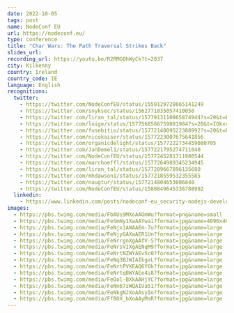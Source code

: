 ```yaml
---
date: 2022-10-05
tags: post
name: NodeConf EU
url: https://nodeconf.eu/
type: conference
title: "Char Wars: The Path Traversal Strikes Back"
slides_url:
recording_url: https://youtu.be/R2RMGQhWyCk?t=2037
city: Kilkenny
country: Ireland 
country_code: IE
language: English
recognitions:
  twitter:
    - https://twitter.com/NodeConfEU/status/1559129728665141249
    - https://twitter.com/snyksec/status/1562771835057410050
    - https://twitter.com/liran_tal/status/1577913110865874944?s=20&t=Eb4p4MiBwVKdzXJCf-a1xg
    - https://twitter.com/loige/status/1577568586759081984?s=20&t=IOkxc6EKMOOmZZfGgWD5sg
    - https://twitter.com/fusebitio/status/1577214009522388992?s=20&t=REcSqeebCD0oiXZZi5Moog
    - https://twitter.com/nicokaiser/status/1577223007675641856
    - https://twitter.com/organicdelight/status/1577222734459080705
    - https://twitter.com/JanDemel1/status/1577221795274711040
    - https://twitter.com/NodeConfEU/status/1577245281711980544
    - https://twitter.com/marchoeffl/status/1577264989345234945
    - https://twitter.com/liran_tal/status/1577289667896135680
    - https://twitter.com/mhdawson1/status/1577218559532355585
    - https://twitter.com/naugtur/status/1577214804653006848
    - https://twitter.com/NodeConfEU/status/1580849645336788992
  linkedin:
    - https://www.linkedin.com/posts/nodeconf-eu_security-nodejs-developers-activity-6964998930958802944-xaNl?utm_source=linkedin_share&utm_medium=member_desktop_web
images:
  - https://pbs.twimg.com/media/FbAUs9MXoAAOmWu?format=png&name=small
  - https://pbs.twimg.com/media/FeSmNy1XwAAYwai?format=jpg&name=4096x4096
  - https://pbs.twimg.com/media/FeNjx1AWAAEm-7u?format=jpg&name=large
  - https://pbs.twimg.com/media/FeNjyGAXwAER1Un?format=jpg&name=large
  - https://pbs.twimg.com/media/FeNrrgnXgAAfV-S?format=jpg&name=large
  - https://pbs.twimg.com/media/FeNrsVIXgAENqM9?format=jpg&name=large
  - https://pbs.twimg.com/media/FeNrtNZWYAEv5c0?format=jpg&name=large
  - https://pbs.twimg.com/media/FeNq3BJWIAIkgxL?format=jpg&name=large
  - https://pbs.twimg.com/media/FeNrtPVXEAQ6YOk?format=jpg&name=large
  - https://pbs.twimg.com/media/FeNrtq8WYAEe4i8?format=jpg&name=large
  - https://pbs.twimg.com/media/FeOol-BXkAAHjYC?format=jpg&name=large
  - https://pbs.twimg.com/media/FeNn67zWQAIUa51?format=jpg&name=large
  - https://pbs.twimg.com/media/FeNkgNJXoAAsyIo?format=jpg&name=large
  - https://pbs.twimg.com/media/FfBOX_bXoAAyMsR?format=jpg&name=large
---
```

